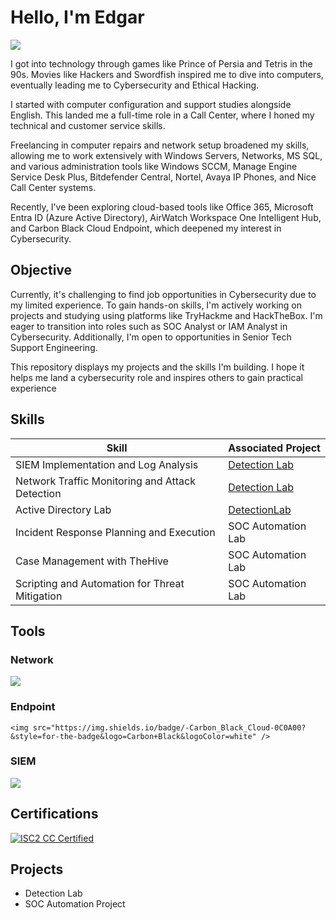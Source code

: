 # Hello, I'm Edgar
<a href="https://linkedin.com/in/edgar-vargas-alpizar/"><img src="https://img.shields.io/badge/-LinkedIn-0072b1?&style=for-the-badge&logo=linkedin&logoColor=white" /></a>

I got into technology through games like Prince of Persia and Tetris in the 90s. Movies like Hackers and Swordfish inspired me to dive into computers, eventually leading me to Cybersecurity and Ethical Hacking.

I started with computer configuration and support studies alongside English. This landed me a full-time role in a Call Center, where I honed my technical and customer service skills.

Freelancing in computer repairs and network setup broadened my skills, allowing me to work extensively with Windows Servers, Networks, MS SQL, and various administration tools like Windows SCCM, Manage Engine Service Desk Plus, Bitdefender Central, Nortel, Avaya IP Phones, and Nice Call Center systems.

Recently, I've been exploring cloud-based tools like Office 365, Microsoft Entra ID (Azure Active Directory), AirWatch Workspace One Intelligent Hub, and Carbon Black Cloud Endpoint, which deepened my interest in Cybersecurity.

## Objective
Currently, it's challenging to find job opportunities in Cybersecurity due to my limited experience. To gain hands-on skills, I'm actively working on projects and studying using platforms like TryHackme and HackTheBox. I'm eager to transition into roles such as SOC Analyst or IAM Analyst in Cybersecurity. Additionally, I'm open to opportunities in Senior Tech Support Engineering.

This repository displays my projects and the skills I'm building. I hope it helps me land a cybersecurity role and inspires others to gain practical experience

## Skills

| Skill                                         | Associated Project         |
|-----------------------------------------------|----------------------------|
| SIEM Implementation and Log Analysis          | <a href="https://google.com">Detection Lab</a>|
| Network Traffic Monitoring and Attack Detection | <a href="https://google.com">Detection Lab</a>|
| Active Directory Lab        | <a href="https://github.com/evargas13/Active-Directory-Lab">DetectionLab</a>|
| Incident Response Planning and Execution      | SOC Automation Lab|
| Case Management with TheHive                  | SOC Automation Lab|
| Scripting and Automation for Threat Mitigation | SOC Automation Lab|

## Tools

### Network
<div>
    <img src="https://img.shields.io/badge/-Wireshark-1679A7?&style=for-the-badge&logo=Wireshark&logoColor=white" />
    <!-- <img src="https://img.shields.io/badge/-Suricata-EF3B2D?&style=for-the-badge&logo=Suricata&logoColor=white" /> -->
    <!-- <img src="https://img.shields.io/badge/-Zeek-777BB4?&style=for-the-badge&logo=Zeek&logoColor=white" /> -->
</div>

### Endpoint 

    <img src="https://img.shields.io/badge/-Carbon_Black_Cloud-0C0A00?&style=for-the-badge&logo=Carbon+Black&logoColor=white" />
   <!-- <img src="https://img.shields.io/badge/-Microsoft_Defender_for_Endpoint-00A4EF?&style=for-the-badge&logo=Microsoft&logoColor=white" /> -->
   <!-- <img src="https://img.shields.io/badge/-Velociraptor-4B275F?&style=for-the-badge&logo=Velociraptor&logoColor=white" /> -->


### SIEM
<div>
   <!-- <img src="https://img.shields.io/badge/-Microsoft_Sentinel-0078D4?&style=for-the-badge&logo=Microsoft&logoColor=white" /> -->
    <img src="https://img.shields.io/badge/-Splunk-F1813F?&style=for-the-badge&logo=Splunk&logoColor=white" />
   <!-- <img src="https://img.shields.io/badge/-Elastic-005571?&style=for-the-badge&logo=Elastic&logoColor=white" /> -->
</div>

<!-- ### Cloud
<div>
    <img src="https://img.shields.io/badge/-Amazon AWS-0078D4?&style=for-the-badge&logo=Microsoft+Azure&logoColor=white" />
    <img src="https://img.shields.io/badge/-Splunk-000000?&style=for-the-badge&logo=Splunk&logoColor=white" />
    <img src="https://img.shields.io/badge/-Elastic-005571?&style=for-the-badge&logo=Elastic&logoColor=white" />
</div> -->

## Certifications

[![ISC2 CC Certified](https://img.shields.io/badge/-ISC2_CC_Certified-006400?&style=for-the-badge&logo=ISC2&logoColor=white)](https://www.credly.com/badges/e999d3d7-c809-4505-9e27-983e5c02d025/linked_in_profile)
  


<!-- <img src="https://img.shields.io/badge/-Network%2B-007ACC?&style=for-the-badge&logo=CompTIA&logoColor=white" /> -->
<!-- <img src="https://img.shields.io/badge/-A%2B-4D4D4D?&style=for-the-badge&logo=CompTIA&logoColor=white" /> -->
<!-- <img src="https://img.shields.io/badge/-CDSA-006400?&style=for-the-badge&logoColor=white" /> -->
<!-- <img src="https://img.shields.io/badge/-CCD-000080?&style=for-the-badge&logoColor=white" /> -->


## Projects
- Detection Lab
- SOC Automation Project
